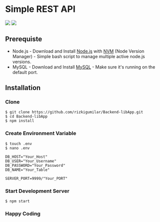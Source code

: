 # Simple REST API 
![](https://img.shields.io/badge/Code%20Style-Standard-yellow.svg)
![](https://img.shields.io/badge/Dependencies-Express-green.svg)


## Prerequiste
- Node.js - Download and Install [Node.js](https://nodejs.org/en/) with [NVM](https://github.com/creationix/nvm) (Node Version Manager) - Simple bash script to manage multiple active node.js versions.
- MySQL - Download and Install [MySQL](https://www.mysql.com/downloads/) - Make sure it's running on the default port.  

## Installation
### Clone
```
$ git clone https://github.com/rizkigumilar/Backend-libApp.git
$ cd Backend-libApp
$ npm install
```

### Create Environment Variable
```
$ touch .env
$ nano .env
```

```
DB_HOST="Your_Host"
DB_USER="Your_Username"
DB_PASSWORD="Your_Password"
DB_NAME="Your_Table"

SERVER_PORT=9999/"Your_PORT"
```
### Start Development Server
```
$ npm start
```

### Happy Coding
